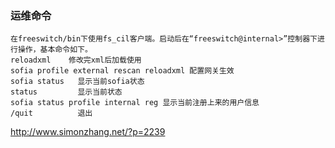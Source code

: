 ### 运维命令
```
在freeswitch/bin下使用fs_cil客户端。启动后在“freeswitch@internal>”控制器下进行操作，基本命令如下。
reloadxml    修改完xml后加载使用
sofia profile external rescan reloadxml 配置网关生效
sofia status   显示当前sofia状态
status         显示当前状态
sofia status profile internal reg 显示当前注册上来的用户信息
/quit          退出
```

http://www.simonzhang.net/?p=2239
